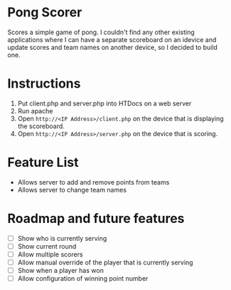 # Pong Scorer
Scores a simple game of pong.
I couldn't find any other existing applications where I can have a separate scoreboard on an idevice and update
scores and team names on another device, so I decided to build one.
# Instructions
1. Put client.php and server.php into HTDocs on a web server
2. Run apache
3. Open `http://<IP Address>/client.php` on the device that is displaying the scoreboard.
4. Open `http://<IP Address>/server.php` on the device that is scoring.
# Feature List
- Allows server to add and remove points from teams
- Allows server to change team names
# Roadmap and future features
- [ ] Show who is currently serving
- [ ] Show current round
- [ ] Allow multiple scorers
- [ ] Allow manual override of the player that is currently serving
- [ ] Show when a player has won
- [ ] Allow configuration of winning point number